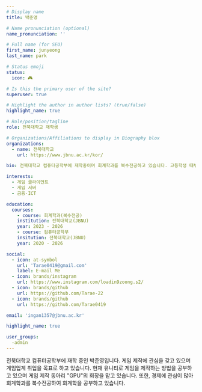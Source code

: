 ```yaml
---
# Display name
title: 박준영

# Name pronunciation (optional)
name_pronunciation: ''

# Full name (for SEO)
first_name: junyeong
last_name: park

# Status emoji
status:
  icon: 🎮

# Is this the primary user of the site?
superuser: true

# Highlight the author in author lists? (true/false)
highlight_name: true

# Role/position/tagline
role: 전북대학교 재학생

# Organizations/Affiliations to display in Biography blox
organizations:
  - name: 전북대학교
    url: https://www.jbnu.ac.kr/kor/

bio: 전북대학교 컴퓨터공학부에 재학중이며 회계학과를 복수전공하고 있습니다. 고등학생 때부터 게임개발에 흥미를 느껴 아직까지도 게임 개발 공부를 하고 있으며 게임 업계 취업을 목표로 하고 있습니다.

interests:
  - 게임 클라이언트
  - 게임 서버
  - 금융·ICT

education:
  courses:
    - course: 회계학과(복수전공)
    institution: 전북대학교(JBNU)
    year: 2023 - 2026
    - course: 컴퓨터공학부
    insitution: 전북대학교(JBNU)
    year: 2020 - 2026

social:
  - icon: at-symbol
    url: 'Tarae0419@gmail.com'
    label: E-mail Me
  - icon: brands/instagram
    url: https://www.instagram.com/loadin9zoong.s2/
  - icon: brands/github
    url: https://github.com/Tarae-22
  - icon: brands/github
    url: https://github.com/Tarae0419

email: 'ingan1357@jbnu.ac.kr'

highlight_name: true

user_groups:
  -admin
---
```

전북대학교 컴퓨터공학부에 재학 중인 박준영입니다. 게임 제작에 관심을 갖고 있으며 게임업계 취업을 목표로 하고 있습니다. 현재 유니티로 게임을 제작하는 방법을 공부하고 있으며 게임 제작 동아리 "GPU"의 회장을 맡고 있습니다. 또한, 경제에 관심이 많아 회계학과를 복수전공하여 회계학을 공부하고 있습니다.
